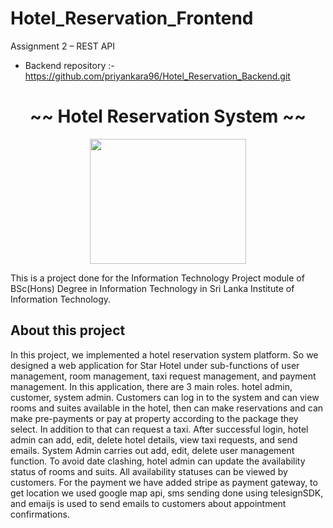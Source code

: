 # Hotel_Reservation_Frontend
Assignment 2 – REST API
<br/>
- Backend repository :-  https://github.com/priyankara96/Hotel_Reservation_Backend.git

<h1 align="center">~~ Hotel Reservation System ~~</h1>

<p align="center">
<img src="https://user-images.githubusercontent.com/88779731/170926344-9352d2e3-09e0-4cb5-b41b-9897d701542c.png" width="250" height="200"/>
</p>

<p>
This is a project done for the Information Technology Project module of BSc(Hons) Degree in Information Technology in Sri Lanka Institute of Information Technology.  
</p>

<h2>About this project</h2>
In this project, we implemented a hotel reservation system platform. So we designed a web application for Star Hotel under sub-functions of user management, room management, taxi request management, and payment management. In this application, there are 3 main roles.  hotel admin, customer, system admin. Customers can log in to the system and can view rooms and suites available in the hotel, then can make reservations and can make pre-payments or pay at property according to the package they select. In addition to that can request a taxi. After successful login, hotel admin can add, edit, delete hotel details, view taxi requests, and send emails. System Admin carries out add, edit, delete user management function. To avoid date clashing, hotel admin can update the availability status of rooms and suits. All availability statuses can be viewed by customers.  For the payment we have added stripe as payment gateway, to get location we used google map api, sms sending done using telesignSDK, and emaijs is used to send emails to customers about appointment confirmations.

